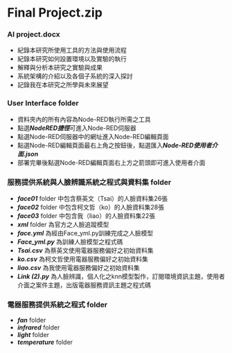 # Final Project.zip
### AI project.docx
* 紀錄本研究所使用工具的方法與使用流程
* 紀錄本研究如何設置環境以及實驗的執行
* 解釋與分析本研究之實驗與成果
* 系統架構的介紹以及各個子系統的深入探討
* 記錄我在本研究之所學與未來展望
### User Interface folder
* 資料夾內的所有內容為Node-RED執行所需之工具
* 點選***NodeRED捷徑***可進入Node-RED伺服器
* 點選Node-RED伺服器中的網址進入Node-RED編輯頁面
* 點選Node-RED編輯頁面最右上角之按鈕後，點選匯入***Node-RED使用者介面.json***
* 部署完畢後點選Node-RED編輯頁面右上方之箭頭即可進入使用者介面
### 服務提供系統與人臉辨識系統之程式與資料集 folder
* ***face01*** folder 中包含蔡英文（Tsai）的人臉資料集26張
* ***face02*** folder 中包含柯文哲（ko）的人臉資料集28張
* ***face03*** folder 中包含我（liao）的人臉資料集22張
* ***xml*** folder 為官方之人臉追蹤模型
* ***face.yml*** 為經由Face_yml.py訓練完成之人臉模型
* ***Face_yml.py*** 為訓練人臉模型之程式碼
* ***Tsai.csv*** 為蔡英文使用電器服務偏好之初始資料集
* ***ko.csv*** 為柯文哲使用電器服務偏好之初始資料集
* ***liao.csv*** 為我使用電器服務偏好之初始資料集
* ***Link (2).py*** 為人臉辨識，個人化之knn模型製作，訂閱環境資訊主題，使用者介面之案件主題，出版電器服務資訊主題之程式碼
### 電器服務提供系統之程式 folder
* ***fan*** folder
* ***infrared*** folder
* ***light*** folder
* ***temperature*** folder

